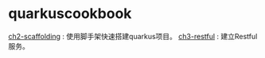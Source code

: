 # quarkuscookbook

[ch2-scaffolding](./ch2-scaffolding/README.md) : 使用脚手架快速搭建quarkus项目。
[ch3-restful](./ch3-restful) : 建立Restful服务。